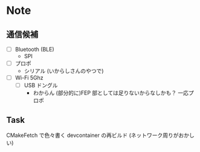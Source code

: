 # Note

## 通信候補

- [ ] Bluetooth (BLE)
  - SPI
- [ ] プロポ
  - シリアル (いからしさんのやつで)
- [ ] Wi-Fi 5Ghz
  - [ ] USB ドングル
    - わからん
    (部分的に)FEP
        部としては足りないからなしかも？
    一応プロポ

## Task
CMakeFetch で色々書く
devcontainer の再ビルド (ネットワーク周りがおかしい)